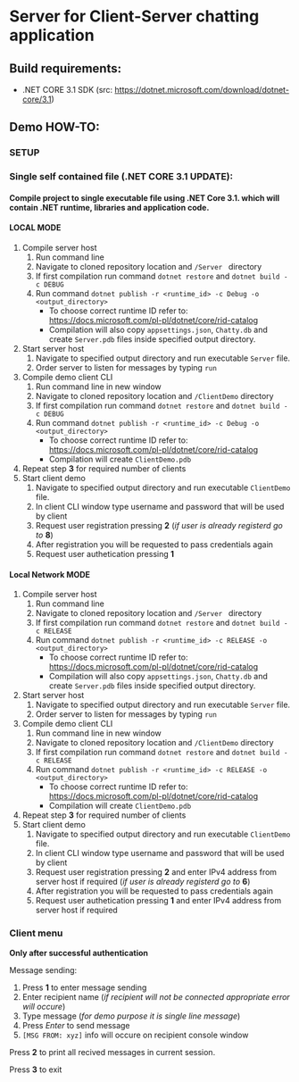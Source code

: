 # Server for Client-Server chatting application

## Build requirements:
- .NET CORE 3.1 SDK (src: https://dotnet.microsoft.com/download/dotnet-core/3.1)

## Demo HOW-TO:
### SETUP
### Single self contained file (.NET CORE 3.1 UPDATE):
#### Compile project to single executable file using .NET Core 3.1. which will contain .NET runtime, libraries and application code.

#### LOCAL MODE
1. Compile server host
    1. Run command line 
    2. Navigate to cloned repository location and `/Server ` directory
    3. If first compilation run command `dotnet restore` and `dotnet build -c DEBUG`
    4. Run command `dotnet publish -r <runtime_id> -c Debug -o <output_directory>`
        - To choose correct runtime ID refer to: https://docs.microsoft.com/pl-pl/dotnet/core/rid-catalog
        - Compilation will also copy `appsettings.json`, `Chatty.db` and create `Server.pdb` files inside specified output directory.
2. Start server host
    1. Navigate to specified output directory and run executable `Server` file.
    2. Order server to listen for messages by typing `run`
3. Compile demo client CLI
    1. Run command line in new window 
    2. Navigate to cloned repository location and `/ClientDemo` directory
    3. If first compilation run command `dotnet restore` and `dotnet build -c DEBUG`
    4. Run command `dotnet publish -r <runtime_id> -c Debug -o <output_directory>`
        - To choose correct runtime ID refer to: https://docs.microsoft.com/pl-pl/dotnet/core/rid-catalog
        - Compilation will create `ClientDemo.pdb` 
4. Repeat step **3** for required number of clients
5. Start client demo
    1. Navigate to specified output directory and run executable `ClientDemo` file.
    2. In client CLI window type username and password that will be used by client
    3. Request user registration pressing **2** (*if user is already registerd go to* **8**)
    4. After registration you will be requested to pass credentials again
    5. Request user authetication pressing **1**

#### Local Network MODE
1. Compile server host
    1. Run command line 
    2. Navigate to cloned repository location and `/Server ` directory
    3. If first compilation run command `dotnet restore` and `dotnet build -c RELEASE`
    4. Run command `dotnet publish -r <runtime_id> -c RELEASE -o <output_directory>`
        - To choose correct runtime ID refer to: https://docs.microsoft.com/pl-pl/dotnet/core/rid-catalog
        - Compilation will also copy `appsettings.json`, `Chatty.db` and create `Server.pdb` files inside specified output directory.
2. Start server host
    1. Navigate to specified output directory and run executable `Server` file.
    2. Order server to listen for messages by typing `run`
3. Compile demo client CLI
    1. Run command line in new window 
    2. Navigate to cloned repository location and `/ClientDemo` directory
    3. If first compilation run command `dotnet restore` and `dotnet build -c RELEASE`
    4. Run command `dotnet publish -r <runtime_id> -c RELEASE -o <output_directory>`
        - To choose correct runtime ID refer to: https://docs.microsoft.com/pl-pl/dotnet/core/rid-catalog
        - Compilation will create `ClientDemo.pdb` 
4. Repeat step **3** for required number of clients
5. Start client demo
    1. Navigate to specified output directory and run executable `ClientDemo` file.
    2. In client CLI window type username and password that will be used by client
    3. Request user registration pressing **2** and enter IPv4 address from server host if required (*if user is already registerd go to* **6**)
    4. After registration you will be requested to pass credentials again
    5. Request user authetication pressing **1** and enter IPv4 address from server host if required

### Client menu

**Only after successful authentication**

Message sending:

1. Press **1** to enter message sending
2. Enter recipient name (*if recipient will not be connected appropriate  error will occure*)
3. Type message (*for demo purpose  it is single line message*)
4. Press *Enter* to send message
5. `[MSG FROM: xyz]` info will occure on recipient console window

Press **2** to print all recived messages in current session.

Press **3** to exit
